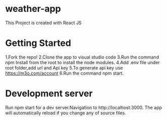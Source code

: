 # weather-app


This Project is created with React JS

# Getting Started

1.Fork the repo!
2.Clone the app to visual studio code
3.Run the command npm Install from the root to install the node   modules.
4.Add .env file under root folder,add url and Api key
5.To generate api key use https://m3o.com/account
6.Run the command npm start.

# Development server
Run npm start for a dev server.Navigation to http://localhost:3000. The app will automatically reload if you change any of source files.
